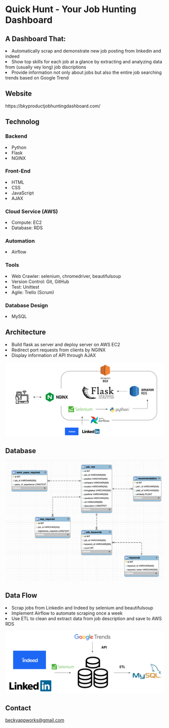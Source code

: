 # Quick Hunt - Your Job Hunting Dashboard
<h2>A Dashboard That: </h2>
<li> Automatically scrap and demonstrate new job posting from linkedin and indeed </li>
<li> Show top skills for each job at a glance by extracting and analyzing data from (usually vey long) job discriptions </li>
<li> Provide information not only about jobs but also the entire job searching trends based on Google Trend </li>

<h2>Website </h2>
https://bkyproductjobhuntingdashboard.com/ 

<h2>Technolog</h2>

<h3>Backend</h3>
<li>Python
<li>Flask
<li>NGINX

<h3>Front-End</h3>
<li>HTML
<li>CSS
<li>JavaScript
<li>AJAX

<h3>Cloud Service (AWS)</h3>
<li>Compute: EC2
<li>Database: RDS

<h3>Automation</h3>
<li>Airflow

<h3>Tools</h3>
<li>Web Crawler: selenium, chromedriver, beautifulsoup
<li>Version Control: Git, GitHub
<li>Test: Unittest
<li>Agile: Trello (Scrum)

<h3>Database Design</h3>
<li>MySQL

<h2>Architecture</h2>
<li> Build flask as server and deploy server on AWS EC2
<li> Redirect port requests from clients by NGINX
<li> Display information of API through AJAX 

![image](https://github.com/bkyappworks/individual_project/blob/master/images/architeture.png)
<h2>Database</h2>

![image](https://github.com/bkyappworks/individual_project/blob/master/images/database_design.png)

<h2>Data Flow</h2>
<li> Scrap jobs from Linkedin and Indeed by selenium and beautifulsoup
<li> Implement Airflow to automate scraping once a week
<li> Use ETL to clean and extract data from job description and save to AWS RDS

![image](https://github.com/bkyappworks/individual_project/blob/master/images/data_flow.png)

<h2>Contact</h2>

beckyappworks@gmail.com